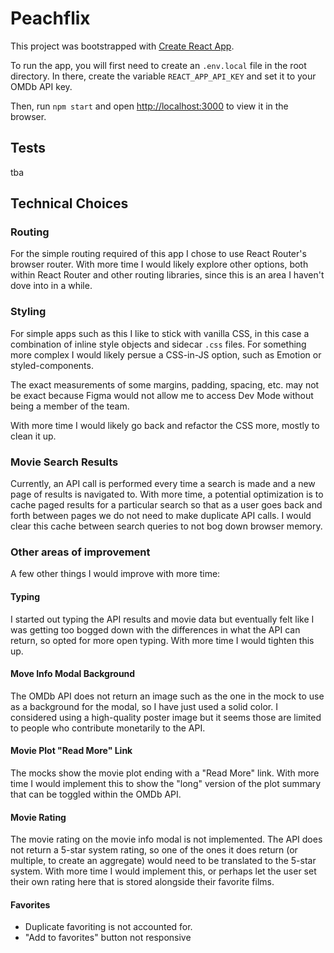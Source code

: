 # Peachflix

This project was bootstrapped with [Create React App](https://github.com/facebook/create-react-app).

To run the app, you will first need to create an `.env.local` file in the root directory. In there, create the variable `REACT_APP_API_KEY` and set it to your OMDb API key.

Then, run `npm start` and open [http://localhost:3000](http://localhost:3000) to view it in the browser.

## Tests

tba

## Technical Choices

### Routing

For the simple routing required of this app I chose to use React Router's browser router. With more time I would likely explore other options, both within React Router and other routing libraries, since this is an area I haven't dove into in a while.

### Styling

For simple apps such as this I like to stick with vanilla CSS, in this case a combination of inline style objects and sidecar `.css` files. For something more complex I would likely persue a CSS-in-JS option, such as Emotion or styled-components.

The exact measurements of some margins, padding, spacing, etc. may not be exact because Figma would not allow me to access Dev Mode without being a member of the team.

With more time I would likely go back and refactor the CSS more, mostly to clean it up.

### Movie Search Results

Currently, an API call is performed every time a search is made and a new page of results is navigated to. With more time, a potential optimization is to cache paged results for a particular search so that as a user goes back and forth between pages we do not need to make duplicate API calls. I would clear this cache between search queries to not bog down browser memory.

### Other areas of improvement

A few other things I would improve with more time:

#### Typing

I started out typing the API results and movie data but eventually felt like I was getting too bogged down with the differences in what the API can return, so opted for more open typing. With more time I would tighten this up.

#### Move Info Modal Background

The OMDb API does not return an image such as the one in the mock to use as a background for the modal, so I have just used a solid color. I considered using a high-quality poster image but it seems those are limited to people who contribute monetarily to the API.

#### Movie Plot "Read More" Link

The mocks show the movie plot ending with a "Read More" link. With more time I would implement this to show the "long" version of the plot summary that can be toggled within the OMDb API.

#### Movie Rating

The movie rating on the movie info modal is not implemented. The API does not return a 5-star system rating, so one of the ones it does return (or multiple, to create an aggregate) would need to be translated to the 5-star system. With more time I would implement this, or perhaps let the user set their own rating here that is stored alongside their favorite films.

#### Favorites

- Duplicate favoriting is not accounted for.
- "Add to favorites" button not responsive
